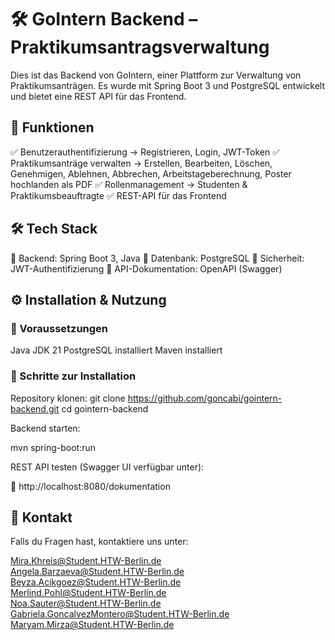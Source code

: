 # 🛠️ GoIntern Backend – Praktikumsantragsverwaltung

Dies ist das Backend von GoIntern, einer Plattform zur Verwaltung von Praktikumsanträgen.
Es wurde mit Spring Boot 3 und PostgreSQL entwickelt und bietet eine REST API für das Frontend.

## 🚀 Funktionen
✅ Benutzerauthentifizierung → Registrieren, Login, JWT-Token
✅ Praktikumsanträge verwalten → Erstellen, Bearbeiten, Löschen, Genehmigen, Ablehnen, Abbrechen, Arbeitstageberechnung, Poster hochlanden als PDF ✅ Rollenmanagement → Studenten & Praktikumsbeauftragte
✅ REST-API für das Frontend

## 🛠️ Tech Stack
🔹 Backend: Spring Boot 3, Java
🔹 Datenbank: PostgreSQL
🔹 Sicherheit: JWT-Authentifizierung
🔹 API-Dokumentation: OpenAPI (Swagger)

## ⚙️ Installation & Nutzung

### 🔹 Voraussetzungen
Java JDK 21
PostgreSQL installiert
Maven installiert

### 🔹 Schritte zur Installation

Repository klonen:
git clone https://github.com/goncabi/gointern-backend.git cd gointern-backend

Backend starten:

mvn spring-boot:run

REST API testen (Swagger UI verfügbar unter):

🔗 http://localhost:8080/dokumentation

## 📩 Kontakt

Falls du Fragen hast, kontaktiere uns unter:

Mira.Khreis@Student.HTW-Berlin.de<br>
Angela.Barzaeva@Student.HTW-Berlin.de<br>
Beyza.Acikgoez@Student.HTW-Berlin.de<br>
Merlind.Pohl@Student.HTW-Berlin.de<br>
Noa.Sauter@Student.HTW-Berlin.de<br>
Gabriela.GoncalvezMontero@Student.HTW-Berlin.de<br>
Maryam.Mirza@Student.HTW-Berlin.de
